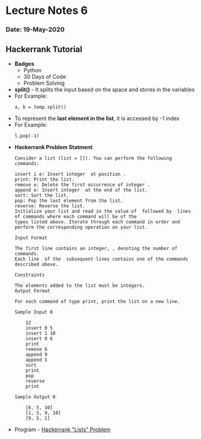 # Lecture Notes 6
### Date: 19-May-2020

## Hackerrank Tutorial
* __Badges__
    * Python
    * 30 Days of Code
    * Problem Solving
* __split()__ - It splits the input based on the space and stores in the variables
* For Example:
    ```
    a, b = temp.split()
    ```
* To represent the __last element in the list__, it is accessed by -1 index
* For Example:  
    ```
    l.pop(-1)
    ```
* __Hackerrank Problem Statment__
    ```
    Consider a list (list = []). You can perform the following commands:

    insert i e: Insert integer  at position .
    print: Print the list.
    remove e: Delete the first occurrence of integer .
    append e: Insert integer  at the end of the list.
    sort: Sort the list.
    pop: Pop the last element from the list.
    reverse: Reverse the list.
    Initialize your list and read in the value of  followed by  lines of commands where each command will be of the 
    types listed above. Iterate through each command in order and perform the corresponding operation on your list.

    Input Format

    The first line contains an integer, , denoting the number of commands.
    Each line  of the  subsequent lines contains one of the commands described above.

    Constraints

    The elements added to the list must be integers.
    Output Format

    For each command of type print, print the list on a new line.

    Sample Input 0
        
        12
        insert 0 5
        insert 1 10
        insert 0 6
        print
        remove 6
        append 9
        append 1
        sort
        print
        pop
        reverse
        print
        
    Sample Output 0

        [6, 5, 10]
        [1, 5, 9, 10]
        [9, 5, 1]
    ```
* Program - [Hackerrank "Lists" Problem](https://github.com/abhinavg916/ytcodehelp-python/blob/master/Lectures/Lecture7/Lists.py)
